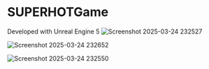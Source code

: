 # SUPERHOTGame

Developed with Unreal Engine 5
![Screenshot 2025-03-24 232527](https://github.com/user-attachments/assets/e2950b6e-2361-4a2f-a376-5240550c7c8e)

![Screenshot 2025-03-24 232652](https://github.com/user-attachments/assets/f41839f8-4adf-4696-b262-d7215599e73e)

![Screenshot 2025-03-24 232550](https://github.com/user-attachments/assets/f4b337c5-abfb-4287-8874-ee42c124b682)
